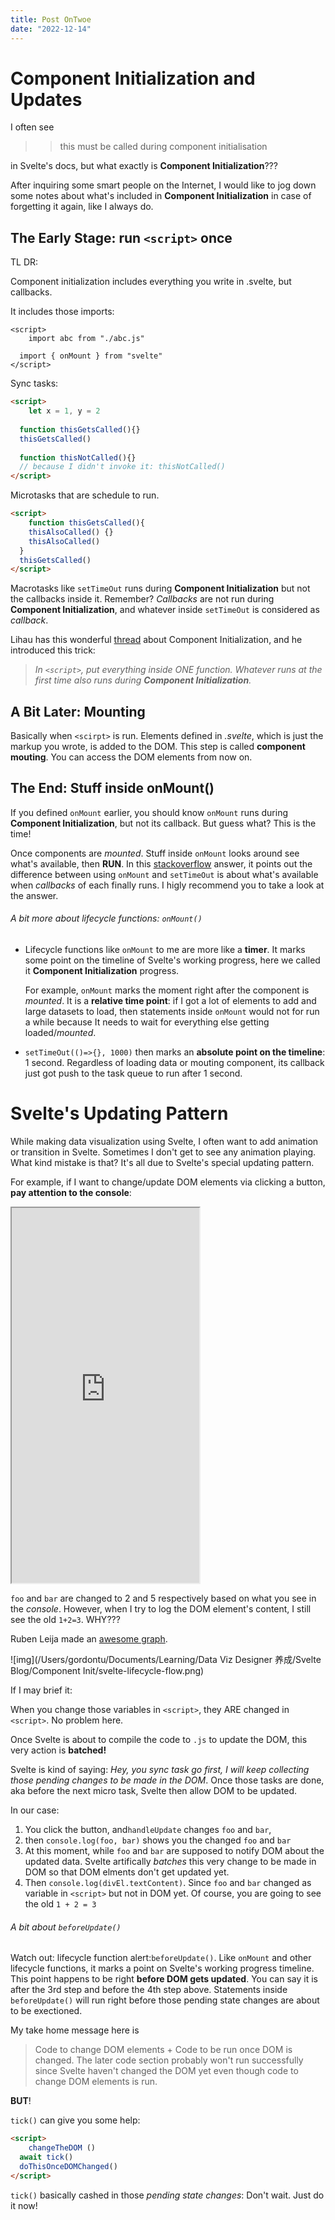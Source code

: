 ```yaml
---
title: Post OnTwoe
date: "2022-12-14"
---
```


# Component Initialization and Updates

I often see 

>> this must be called during component initialisation

in Svelte's docs, but what exactly is **Component Initialization**???

After inquiring some smart people on the Internet, I would like to jog down some notes about what's included in **Component Initialization** in case of forgetting it again, like I always do.

## The Early Stage: run `<script>` once

TL DR:

<p class="text-3xl font-bold">Component initialization includes everything you write in .svelte, but callbacks.</p>

It includes those imports:

```svelte
<script>
	import abc from "./abc.js"
  
  import { onMount } from "svelte"
</script>
```

Sync tasks:

```html
<script>
	let x = 1, y = 2
  
  function thisGetsCalled(){}
  thisGetsCalled()
  
  function thisNotCalled(){}
  // because I didn't invoke it: thisNotCalled()
</script>
```

Microtasks that are schedule to run.

```html
<script>
	function thisGetsCalled(){
    thisAlsoCalled() {}
    thisAlsoCalled()
  }
  thisGetsCalled()
</script>
```

Macrotasks like `setTimeOut` runs during **Component Initialization** but not the callbacks inside it. Remember? *Callbacks* are not run during **Component Initialization**, and whatever inside `setTimeOut` is considered as *callback*.

Lihau has this wonderful [thread](https://twitter.com/lihautan/status/1396111979799093254) about Component Initialization, and he introduced this trick: 

> *In `<script>`, put everything inside ONE function. Whatever runs at the first time also runs during **Component Initialization**.*

## A Bit Later: Mounting

Basically when `<scirpt>` is run. Elements defined in *.svelte*, which is just the markup you wrote, is added to the DOM. This step is called **component mouting**. You can access the DOM elements from now on.

## The End: Stuff inside onMount()

If you defined `onMount` earlier, you should know `onMount` runs during **Component Initialization**, but not its callback. But guess what? This is the time!

Once components are *mounted*. Stuff inside `onMount` looks around see what's available, then **RUN**. In this [stackoverflow](https://stackoverflow.com/questions/61577631/sveltejs-components-with-or-without-onmount) answer, it points out the difference between using `onMount` and `setTimeOut` is about what's available when *callbacks* of each finally runs. I higly recommend you to take a look at the answer.

###### A bit more about lifecycle functions: `onMount()`

* Lifecycle functions like `onMount` to me are more like a **timer**. It marks some point on the timeline of Svelte's working progress, here we called it **Component Initialization** progress.

  For example, `onMount` marks the moment right after the component is *mounted*. It is a **relative time point**: if I got a lot of elements to add and large datasets to load, then statements inside `onMount` would not for run a while because It needs to wait for everything else getting loaded/*mounted*.

* `setTimeOut(()=>{}, 1000)` then marks an **absolute point on the timeline**: 1 second. Regardless of loading data or mouting component, its callback just got push to the task queue to run after 1 second.



# Svelte's Updating Pattern

While making data visualization using Svelte, I often want to add animation or transition in Svelte. Sometimes I don't get to see any animation playing. What kind mistake is that? It's all due to Svelte's special updating pattern.

For example, if I want to change/update DOM elements via clicking a button, **pay attention to the console**:

<iframe src="https://svelte.dev/repl/7145bafa507a4bec8d8a9adb4a3cd9b5?version=3.44.2" class="w-[70vw] l-[-20vw]" height='600' title="Svelte temperature each demo"></iframe>

`foo` and `bar` are changed to 2 and 5 respectively based on what you see in the *console*. However, when I try to log the DOM element's content, I still see the old `1+2=3`. WHY???

Ruben Leija made an [awesome graph](https://linguinecode.com/post/3-methods-to-run-code-after-dom-update-in-svelte).

![img](/Users/gordontu/Documents/Learning/Data Viz Designer 养成/Svelte Blog/Component Init/svelte-lifecycle-flow.png)

If I may brief it:

When you change those variables in `<script>`, they ARE changed in `<script>`. No problem here.

Once Svelte is about to compile the code to `.js` to update the DOM, this very action is **batched!** 

Svelte is kind of saying: *Hey, you sync task go first, I will keep collecting those pending changes to be made in the DOM*. Once those tasks are done, aka before the next micro task, Svelte then allow DOM to be updated.

In our case:

1. You click the button, and`handleUpdate` changes `foo` and `bar`, 
2. then `console.log(foo, bar)` shows you the changed `foo` and `bar`
3. At this moment, while `foo` and `bar` are supposed to notify DOM about the updated data. Svelte artifically *batches* this very change to be made in DOM so that DOM elments don't get updated yet.
4. Then `console.log(divEl.textContent)`. Since `foo` and `bar` changed as variable in `<script>` but not in DOM yet. Of course, you are going to see the old `1 + 2 = 3`

###### A bit about `beforeUpdate()`

Watch out: lifecycle function alert:`beforeUpdate()`. Like `onMount` and other lifecycle functions, it marks a point on Svelte's working progress timeline. This point happens to be right **before DOM gets updated**. You can say it is after the 3rd step and before the 4th step above. Statements inside `beforeUpdate()` will run right before those pending state changes are about to be exectioned.

My take home message here is

> Code to change DOM elements + Code to be run once DOM is changed. The later code section probably won't run successfully since Svelte haven't changed the DOM yet even though code to change DOM elements is run.

**BUT**!

`tick()` can give you some help:

```html
<script>
	changeTheDOM ()
  await tick()
  doThisOnceDOMChanged()
</script>
```

`tick()` basically cashed in those *pending state changes*: Don't wait. Just do it now!



